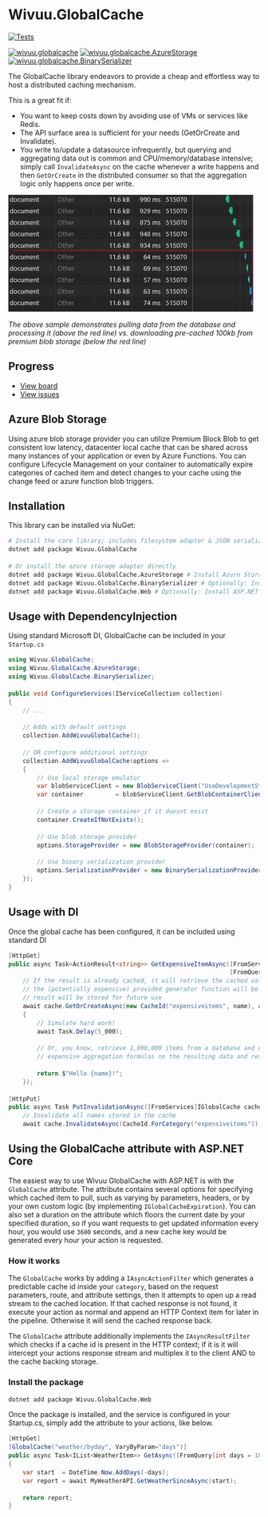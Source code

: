 # Wivuu.GlobalCache
[![Tests](https://github.com/wivuu/Wivuu.GlobalCache/workflows/Tests/badge.svg)](https://github.com/wivuu/Wivuu.GlobalCache/actions?query=workflow%3ATests)

[![wivuu.globalcache](https://img.shields.io/nuget/v/wivuu.globalcache.svg?label=wivuu.globalcache)](https://www.nuget.org/packages/Wivuu.GlobalCache/)
[![wivuu.globalcache.AzureStorage](https://img.shields.io/nuget/v/wivuu.globalcache.azurestorage.svg?label=wivuu.globalcache.azurestorage)](https://www.nuget.org/packages/Wivuu.GlobalCache.AzureStorage)
[![wivuu.globalcache.BinarySerializer](https://img.shields.io/nuget/v/wivuu.globalcache.binaryserializer.svg?label=wivuu.globalcache.binaryserializer)](https://www.nuget.org/packages/Wivuu.GlobalCache.BinarySerializer)


The GlobalCache library endeavors to provide a cheap and effortless way to host a distributed caching mechanism.

This is a great fit if:
- You want to keep costs down by avoiding use of VMs or services like Redis.
- The API surface area is sufficient for your needs (GetOrCreate and Invalidate).
- You write to/update a datasource infrequently, but querying and aggregating data out is common and CPU/memory/database intensive; simply call `InvalidateAsync` on the cache whenever a write happens and then `GetOrCreate` in the distributed consumer so that the aggregation logic only happens once per write.

![](images/2020-06-25-10-24-55.png)

*The above sample demonstrates pulling data from the database and processing it (above the red line) vs. downloading pre-cached 100kb from premium blob storage (below the red line)*

## Progress
- [View board](https://github.com/wivuu/Wivuu.GlobalCache/projects/1)
- [View issues](https://github.com/wivuu/Wivuu.GlobalCache/issues)

## Azure Blob Storage
Using azure blob storage provider you can utilize Premium Block Blob to get consistent low latency, datacenter local cache that can be shared across many instances of your application or even by Azure Functions. You can configure Lifecycle Management on your container to automatically expire categories of cached item and detect changes to your cache using the change feed or azure function blob triggers. 

## Installation

This library can be installed via NuGet:

```sh
# Install the core library; includes filesystem adapter & JSON serializer
dotnet add package Wivuu.GlobalCache 

# Or install the azure storage adapter directly
dotnet add package Wivuu.GlobalCache.AzureStorage # Install Azure Storage adapter
dotnet add package Wivuu.GlobalCache.BinarySerializer # Optionally: Install Binary Serialization adapter
dotnet add package Wivuu.GlobalCache.Web # Optionally: Install ASP.NET globalcache attribute
```

## Usage with DependencyInjection

Using standard Microsoft DI, GlobalCache can be included in your `Startup.cs`

```C#
using Wivuu.GlobalCache;
using Wivuu.GlobalCache.AzureStorage;
using Wivuu.GlobalCache.BinarySerializer;

public void ConfigureServices(IServiceCollection collection)
{
    // ...

    // Adds with default settings
    collection.AddWivuuGlobalCache();

    // OR configure additional settings
    collection.AddWivuuGlobalCache(options =>
    {
        // Use local storage emulator 
        var blobServiceClient = new BlobServiceClient("UseDevelopmentStorage=true");
        var container         = blobServiceClient.GetBlobContainerClient("globalcache");

        // Create a storage container if it doesnt exist
        container.CreateIfNotExists();

        // Use blob storage provider
        options.StorageProvider = new BlobStorageProvider(container);

        // Use binary serialization provider
        options.SerializationProvider = new BinarySerializationProvider();
    });
}
```

## Usage with DI

Once the global cache has been configured, it can be included using standard DI

```C#
[HttpGet]
public async Task<ActionResult<string>> GetExpensiveItemAsync([FromServices]IGlobalCache cache, 
                                                              [FromQuery]string name) =>
    // If the result is already cached, it will retrieve the cached value, otherwise
    // the (potentially expensive) provided generator function will be invoked and then the
    // result will be stored for future use
    await cache.GetOrCreateAsync(new CacheId("expensiveitems", name), async () =>
    {
        // Simulate hard work!
        await Task.Delay(5_000);

        // Or, you know, retrieve 1,000,000 items from a database and execute
        // expensive aggregation formulas no the resulting data and return it.

        return $"Hello {name}!";
    });

[HttpPut]
public async Task PutInvalidationAsync([FromServices]IGlobalCache cache) =>
    // Invalidate all names stored in the cache
    await cache.InvalidateAsync(CacheId.ForCategory("expensiveitems"));
```

## Using the GlobalCache attribute with ASP.NET Core

The easiest way to use Wivuu GlobalCache with ASP.NET is with the `GlobalCache` attribute. 
The attribute contains several options for specifying which cached item to pull, such as varying by parameters, headers, or by your own custom logic (by implementing `IGlobalCacheExpiration`). You can also set a duration on the attribute which floors the current date by your specified duration, so if you want requests to get updated information every hour, you would use `3600` seconds, and a new cache key would be generated every hour your action is requested.

### How it works
The `GlobalCache` works by adding a `IAsyncActionFilter` which generates a predictable cache id inside your `category`, based on the request parameters, route, and attribute settings, then it attempts to open up a read stream to the cached location. If that cached response is not found, it execute your action as normal and append an HTTP Context item for later in the pipeline. Otherwise it will send the cached response back.

The `GlobalCache` attribute additionally implements the `IAsyncResultFilter` which checks if a cache id is present in the HTTP context; if it is it will intercept your actions response stream and multiplex it to the client AND to the cache backing storage.

### Install the package

```
dotnet add package Wivuu.GlobalCache.Web
```

Once the package is installed, and the service is configured in your Startup.cs, simply add the attribute to your actions, like below.

```C#
[HttpGet]
[GlobalCache("weather/byday", VaryByParam="days")]
public async Task<IList<WeatherItem>> GetAsync([FromQuery]int days = 100)
{
    var start  = DateTime.Now.AddDays(-days);
    var report = await MyWeatherAPI.GetWeatherSinceAsync(start);

    return report;
}
```
